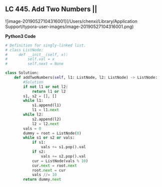 ## LC 445. Add Two Numbers ||

![image-20190527104316001](/Users/chenxi/Library/Application Support/typora-user-images/image-20190527104316001.png)



**Python3 Code**

```python
# Definition for singly-linked list.
# class ListNode:
#     def __init__(self, x):
#         self.val = x
#         self.next = None

class Solution:
    def addTwoNumbers(self, l1: ListNode, l2: ListNode) -> ListNode:
        #Solution
        if not l1 or not l2:
            return l1 or l2
        s1, s2 = [], []
        while l1:
            s1.append(l1)
            l1 = l1.next
        while l2:
            s2.append(l2)
            l2 = l2.next
        vals = 0
        dummy = root = ListNode(0)
        while s1 or s2 or vals:
            if s1:
                vals += s1.pop().val
            if s2:
                vals += s2.pop().val
            cur = ListNode(vals % 10)
            cur.next = root.next
            root.next = cur
            vals //= 10
        return dummy.next
```

